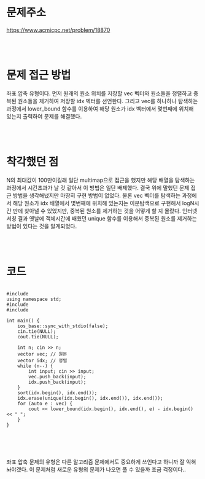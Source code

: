 # 문제주소
https://www.acmicpc.net/problem/18870


<br><br>
# 문제 접근 방법
좌표 압축 유형이다. 먼저 원래의 원소 위치를 저장할 vec 벡터와 
원소들을 정렬하고 중복된 원소들을 제거하여 저장할 idx 벡터를 선언한다. 그리고 vec를 하나하나 탐색하는 과정에서 lower_bound 함수를 이용하여 해당 원소가 idx 벡터에서 몇번째에 위치해 있는지 출력하여 문제를 해결했다.


<br><br>
# 착각했던 점
<p>
N의 최대값이 100만이길래 일단 multimap으로 접근을 했지만 해당 배열을 탐색하는 과정에서 시간초과가 날 것 같아서 이 방법은 일단 배제했다. 결국 위에 말했던 문제 접근 방법을 생각해냈지만 마땅히 구현 방법이 없었다. 물론 vec 벡터를 탐색하는 과정에서 해당 원소가 idx 배열에서 몇번째에 위치해 있는지는 이분탐색으로 구현해서 logN시간 만에 찾아낼 수 있었지만, 중복된 원소를 제거하는 것을 어떻게 할 지 몰랐다. 인터넷 서칭 결과 옛날에 객체시간에 배웠던 unique 함수를 이용해서 중복된 원소를 제거하는 방법이 있다는 것을 알게되었다.
</p>
<br><br>


# 코드
<pre>
<code>
#include <iostream>
using namespace std;
#include <vector>
#include <algorithm>

int main() {
	ios_base::sync_with_stdio(false);
	cin.tie(NULL);
	cout.tie(NULL);

	int n; cin >> n;
	vector<int> vec; // 원본
	vector<int> idx; // 정렬
	while (n--) {
		int input; cin >> input;
		vec.push_back(input);
		idx.push_back(input);
	}
	sort(idx.begin(), idx.end());
	idx.erase(unique(idx.begin(), idx.end()), idx.end());
	for (auto e : vec) {
		cout << lower_bound(idx.begin(), idx.end(), e) - idx.begin() << " ";
	}
}
</code>
</pre>

<br><br>
<p>
좌표 압축 문제의 유형은 다른 알고리즘 문제에서도 중요하게 쓰인다고 하니까 잘 익혀놔야겠다. 이 문제처럼 새로운 유형의 문제가 나오면 풀 수 있을까 조금 걱정이다..
</p>